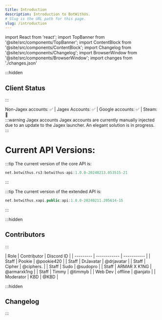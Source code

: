 ```yaml
---
title: Introduction
description: Introduction to BotWithUs.
# Slug is the URL path for this page.
slug: /introduction
---
```


import React from 'react';
import TopBanner from '@site/src/components/TopBanner';
import ContentBlock from '@site/src/components/ContentBlock';
import Changelog from '@site/src/components/Changelog';
import BrowserWindow from '@site/src/components/BrowserWindow';
import changes from './changes.json'

<TopBanner title="Introduction" skill="hello">
</TopBanner>
:::hidden

## Client Status

:::
<ContentBlock title="Client Status">
<div class="centered-content">
Non-Jagex accounts: ✅ |
Jagex Accounts: ✅ |
Google accounts: ✅ |
Steam: 🔴
</div>
:::warning Jagex accounts
Jagex accounts are currently manually injected due to an update to the Jagex launcher. An elegant solution is in progress.
:::

# Current API Versions:

:::tip The current version of the core API is:

```kotlin
net.botwithus.rs3:botwithus-api:1.0.0-20240213.053515-21
```

:::

:::tip The current version of the extended API is:

```kotlin
net.botwithus.xapi.public:api:1.0.0-20240211.205614-15
```

:::

</ContentBlock>

:::hidden

## Contributors

:::

<ContentBlock title="Active Contributors">
<div class="centered-content">
| Role      | Contributor  | Discord ID  |
| --------- | ------------ | ----------- |
| Staff     | Pookie       | @pookie420  |
| Staff     | DrJavatar    | @drjavatar  |
| Staff     | Cipher       | @ciphers.   |
| Staff     | Sudo         | @sudopro    |
| Staff     | ARMAR X K1NG | @armarxk1ng |
| Staff     | Timmy        | @timmyb     |
| Web Dev   | offline      | @anjato     |
| Moderator | KBD          | @KBD        |
</div>
</ContentBlock>


:::hidden

## Changelog

:::

<Changelog changes={changes}>

</Changelog>

